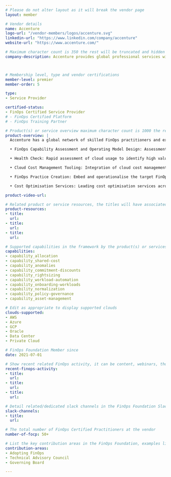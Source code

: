 ```yaml
---
# Please do not alter layout as it will break the vendor page
layout: member

# Vendor details
name: Accenture
logo-url: "/vendor-members/logos/accenture.svg"
linkedin-url: "https://www.linkedin.com/company/accenture"
website-url: "https://www.accenture.com/"

# Maximum character count is 350 the rest will be truncated and hidden automatically on your page
company-description: Accenture provides global professional services with leading capabilities in digital, cloud and security. Combining unmatched experience and specialized skills across more than 40 industries with Strategy & Consulting, Interactive, Technology and Operations services, our 569,000 people deliver on the promise of technology and human ingenuity for clients in more than 120 countries.



# Membership level, type and vendor certifications
member-level: premier
member-order: 5

type:
- Service Provider

certified-status:
- FinOps Certified Service Provider
# - FinOps Certified Platform
# - FinOps Training Partner

# Product(s) or service overview maximum character count is 1000 the rest will be truncated and hidden automatically on your page
product-overview: |
  Accenture has a global network of skilled FinOps practitioners and extensive experience working with clients to establish highly effective and organisationally integrated cloud FinOps practices. Offerings include:

  • FinOps Capability Assessment and Operating Model Design: Assessment of FinOps maturity and design for a sustainable FinOps operating model

  • Health Check: Rapid assessment of cloud usage to identify high value cost optimisation opportunities to support the wider FinOps business case

  • Cloud Cost Management Tooling: Integration of cloud cost management configurations on the native cloud platform tooling or across other leading cloud cost management vendors

  • FinOps Practice Creation: Embed and operationalise the target FinOps capabilities, upskill people, track and report on readiness, and launch!

  • Cost Optimisation Services: Leading cost optimisation services across all cloud platforms, utilising our proprietary & patented algorithms to provide continuous value and cost savings

product-video-url:

# Related product or service resources, the titles will have associated URLs, e.g. product
product-resources:
- title:
  url:
- title:
  url:
- title:
  url:

# Supported capabilities in the framework by the product(s) or services. Match the page-identifier per capability in order for the capability to show up on the vendor page.
capabilities:
- capability_allocation
- capability_shared-cost
- capability_anomalies
- capability_commitment-discounts
- capability_rightsizing
- capability_workload-automation
- capability_onboarding-workloads
- capability_normalization
- capability_policy-governance
- capability_asset-management

# Edit as appropriate to display supported clouds
clouds-supported:
- AWS
- Azure
- GCP
- Oracle
- Data Center
- Private Cloud

# FinOps Foundation Member since
date: 2021-07-01

# Show recent related FinOps activity, it can be content, webinars, thought leadership and include external links
recent-finops-activity:
- title:
  url:
- title:
  url:
- title:
  url:

# Detail related/dedicated slack channels in the FinOps Foundation Slack
slack-channels:
- title:
  url:

# The total number of FinOps Certified Practitioners at the vendor
number-of-focp: 50+

# List the key contribution areas in the FinOps Foundation, examples listed
contribution-areas:
- Adopting FinOps
- Technical Advisory Council
- Governing Board

---
```

